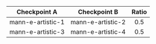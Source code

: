 | Checkpoint A | Checkpoint B | Ratio |
|:------------:|:-------------:|:-------:|
| mann-e-artistic-1 | mann-e-artistic-2 | 0.5 |
| mann-e-artistic-3 | mann-e-artistic-4 | 0.5 |